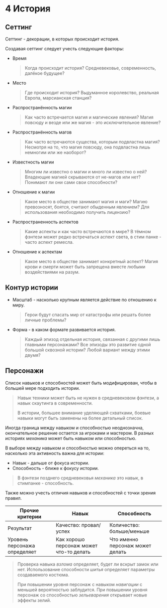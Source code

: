 # 4 История

## Сеттинг

Сеттинг - декорации, в которых происходит история.

Создавая сеттинг следует учесть следующие факторы:
- Время
  >Когда происходит история? Средневековье, современность, далёкое будущее?
- Место
  >Где происходит история? Выдуманное королевство, реальная Европа, марсианская станция?
- Распространённость магии
  >Как часто встречается магия и магические явления?
  >Магия повсюду и везде или же магия - это исключительное явление?
- Распространённость магов
  >Как часто встречаются существа, которым подвластна магия?
  >Несмотря на то, что магия повсюду, она подвластна лишь немногим или же наоборот?
- Известность магии
  >Многим ли известно о магии и много ли известно о ней?
  >Владеющие магией скрываются от не-магов или нет? Понимают ли они сами свои способности?
- Отношение к магии
  >Какое место в обществе занимают магия и маги?
  >Магию превозносят, боятся, считают обыденным явлением? Для использования необходимо получить лицензию?
- Распространенность аспектов
  >Какие аспекты и как часто встречаются в мире?
  >В тёмном фэнтези может редко встречаться аспект света, в стим панке - часто аспект ремесла.
- Отношение к аспектам
  >Какое место в обществе занимает конкретный аспект?
  >Магия крови и смерти может быть запрещена вместе любыми воздействиями на разум.

## Контур истории

- Масштаб - насколько крупным является действие по отношению к миру.
  >Герои будут спасать мир от катастрофы или решать более личные проблемы?
- Форма - в каком формате развивается история.
  >Каждый эпизод отдельная история, связанная с другими лишь главными персонажами?
  >Все эпизоды это развитие одной большой сквозной истории?
  >Любой вариант между этими двумя?

## Персонажи

Список навыков и способностей может быть модифицирован, чтобы в большей мере подходить истории.

>Навык техники может быть не нужен в средневековом фэнтези, а навык скаутинга в современности.
>
>В истории, большее внимание уделяющей схватками, боевые навыки могут быть заменены на более детальный список.

Иногда граница между навыком и способностью неоднозначна, окончательное решение остается за игроками и мастером.
В разных историях _механика_ может быть навыком или способностью.

В выборе между навыком и способностью можно опереться на то, насколько эта активность важна для истории:
- Навык - дальше от фокуса истории.
- Способность - ближе к фокусу истории.

>В фэнтези позднего средневековья _механика_ это навык, в стимпанке - способность.

Также можно учесть отличия навыков и способностей с точки зрения правил.

Прочие критерии | Навык | Способность
---|---|---
Результат | Качество: провал/успех | Количество: больше/меньше
Уровень персонажа определяет | Как хорошо персонаж может что-то делать | Что именно персонаж может делать

>Проверка навыка _взлома_ определяет, будет ли вскрыт замок или нет.
>Использование способности _шитья_ определяет параметры создаваемого костюма.
>
>При повышении уровня персонаж с навыком _навигации_ с меньшей вероятностью заблудится.
>При повышении уровня персонаж со способностью _зельеварения_ открывает новые эффекты зелий.